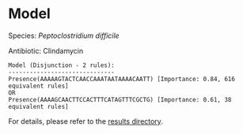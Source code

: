 
# Model

Species: *Peptoclostridium difficile*

Antibiotic: Clindamycin

```
Model (Disjunction - 2 rules):
------------------------------
Presence(AAAAAGTACTCAACCAAATAATAAAACAATT) [Importance: 0.84, 616 equivalent rules]
OR
Presence(AAAAGCAACTTCCACTTTCATAGTTTCGCTG) [Importance: 0.61, 38 equivalent rules]

```

For details, please refer to the [results directory](../../../../../results/scm_b/peptoclostridium%20difficile/clindamycin/repeat_8/).

